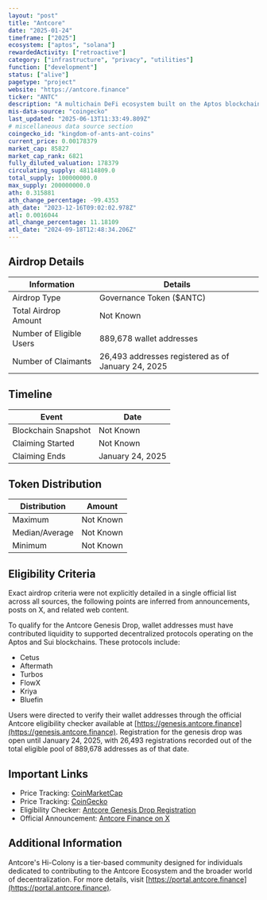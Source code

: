 ```yaml
---
layout: "post"
title: "Antcore"
date: "2025-01-24"
timeframe: ["2025"]
ecosystem: ["aptos", "solana"]
rewardedActivity: ["retroactive"]
category: ["infrastructure", "privacy", "utilities"]
function: ["development"]
status: ["alive"]
pagetype: "project"
website: "https://antcore.finance"
ticker: "ANTC"
description: "A multichain DeFi ecosystem built on the Aptos blockchain, utilizing the Move programming language to deliver robust and innovative DeFi solutions, focusing on liquidity provision, governance, and community engagement."
mis-data-source: "coingecko"
last_updated: "2025-06-13T11:33:49.809Z"
# miscellaneous data source section
coingecko_id: "kingdom-of-ants-ant-coins"
current_price: 0.00178379
market_cap: 85827
market_cap_rank: 6821
fully_diluted_valuation: 178379
circulating_supply: 48114809.0
total_supply: 100000000.0
max_supply: 200000000.0
ath: 0.315881
ath_change_percentage: -99.4353
ath_date: "2023-12-16T09:02:02.978Z"
atl: 0.0016044
atl_change_percentage: 11.18109
atl_date: "2024-09-18T12:48:34.206Z"
---
```


## Airdrop Details

| Information              | Details                                            |
| ------------------------ | -------------------------------------------------- |
| Airdrop Type             | Governance Token ($ANTC)                           |
| Total Airdrop Amount     | Not Known                                          |
| Number of Eligible Users | 889,678 wallet addresses                           |
| Number of Claimants      | 26,493 addresses registered as of January 24, 2025 |

## Timeline

| Event               | Date             |
| ------------------- | ---------------- |
| Blockchain Snapshot | Not Known        |
| Claiming Started    | Not Known        |
| Claiming Ends       | January 24, 2025 |

## Token Distribution

| Distribution   | Amount    |
| -------------- | --------- |
| Maximum        | Not Known |
| Median/Average | Not Known |
| Minimum        | Not Known |

## Eligibility Criteria

Exact airdrop criteria were not explicitly detailed in a single official list across all sources, the following points are inferred from announcements, posts on X, and related web content.

To qualify for the Antcore Genesis Drop, wallet addresses must have contributed liquidity to supported decentralized protocols operating on the Aptos and Sui blockchains. These protocols include:

- Cetus
- Aftermath
- Turbos
- FlowX
- Kriya
- Bluefin

Users were directed to verify their wallet addresses through the official Antcore eligibility checker available at [https://genesis.antcore.finance](https://genesis.antcore.finance). Registration for the genesis drop was open until January 24, 2025, with 26,493 registrations recorded out of the total eligible pool of 889,678 addresses as of that date.

## Important Links

- Price Tracking: [CoinMarketCap](https://coinmarketcap.com/currencies/antcore)
- Price Tracking: [CoinGecko](https://www.coingecko.com/en/coins/antcore)
- Eligibility Checker: [Antcore Genesis Drop Registration](https://genesis.antcore.finance)
- Official Announcement: [Antcore Finance on X](https://x.com/antcorefinance/status/1878069890008912020)

## Additional Information

Antcore's Hi-Colony is a tier-based community designed for individuals dedicated to contributing to the Antcore Ecosystem and the broader world of decentralization. For more details, visit [https://portal.antcore.finance](https://portal.antcore.finance).